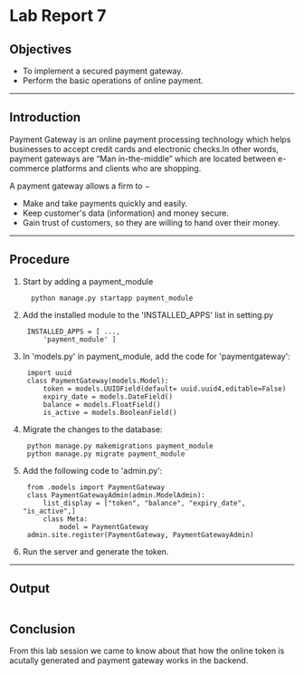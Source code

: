 # Lab Report 7

## Objectives

* To implement a secured payment gateway.
* Perform the basic operations of online payment.

***

## Introduction 

Payment Gateway is an online payment processing technology which helps businesses to accept credit cards and electronic checks.In other words, payment gateways are “Man in-the-middle” which are located between e-commerce platforms and clients who are shopping. 

A payment gateway allows a firm to −
* Make and take payments quickly and easily.
* Keep customer's data (information) and money secure.
* Gain trust of customers, so they are willing to hand over their money.

***

## Procedure

1. Start by adding a payment_module
        
         python manage.py startapp payment_module

2. Add the installed module to the 'INSTALLED_APPS' list in setting.py

        INSTALLED_APPS = [ ...,
            'payment_module' ]

3. In 'models.py' in payment_module, add the code for 'paymentgateway':

        import uuid
        class PaymentGateway(models.Model):
            token = models.UUIDField(default= uuid.uuid4,editable=False)
            expiry_date = models.DateField()
            balance = models.FloatField()
            is_active = models.BooleanField()

4. Migrate the changes to the database:

        python manage.py makemigrations payment_module
        python manage.py migrate payment_module

5. Add the following code to 'admin.py':

        from .models import PaymentGateway
        class PaymentGatewayAdmin(admin.ModelAdmin):
            list_display = ["token", "balance", "expiry_date", "is_active",]
            class Meta:
                model = PaymentGateway
        admin.site.register(PaymentGateway, PaymentGatewayAdmin)

6. Run the server and generate the token.


***

## Output 

![]()

## Conclusion

From this lab session we came to know about that how the online token is acutally generated and payment gateway works in the backend.